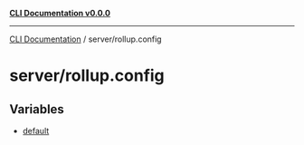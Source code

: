[**CLI Documentation v0.0.0**](../../README.md)

***

[CLI Documentation](../../modules.md) / server/rollup.config

# server/rollup.config

## Variables

- [default](variables/default.md)
